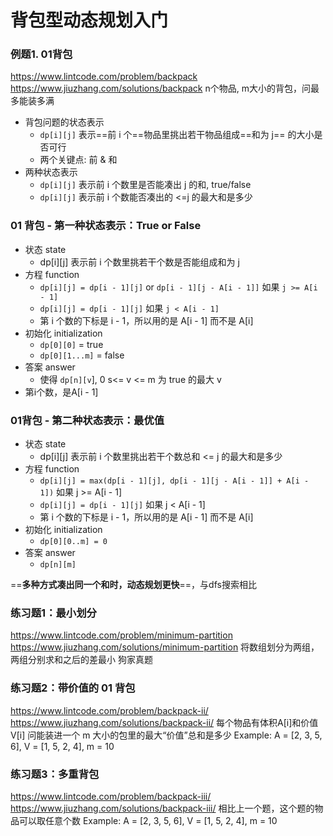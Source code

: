 # 背包型动态规划入门

### 例题1. 01背包

https://www.lintcode.com/problem/backpack
https://www.jiuzhang.com/solutions/backpack
n个物品, m大小的背包，问最多能装多满

* 背包问题的状态表示
  * `dp[i][j]` 表示==前 i 个==物品里挑出若干物品组成==和为 j== 的大小是否可行
  * 两个关键点: 前 & 和
* 两种状态表示
  * `dp[i][j]` 表示前 i 个数里是否能凑出 j 的和, true/false
  * `dp[i][j]` 表示前 i 个数能否凑出的 <=j 的最大和是多少

### 01 背包 - 第一种状态表示：True or False

- 状态 state
  - dp[i][j] 表示前 i 个数里挑若干个数是否能组成和为 j
- 方程 function
  - `dp[i][j] = dp[i - 1][j]` or `dp[i - 1][j - A[i - 1]]` 如果 `j >= A[i - 1]`
  - `dp[i][j] = dp[i - 1][j]` 如果 `j < A[i - 1]`
  - 第 i 个数的下标是 i - 1，所以用的是 A[i - 1] 而不是 A[i]
- 初始化 initialization
  - `dp[0][0]` = true
  - `dp[0][1...m]` = false
- 答案 answer
  - 使得 `dp[n][v`], 0 s<= v <= m 为 true 的最大 v
- 第i个数，是A[i - 1]

### 01背包 - 第二种状态表示：最优值

* 状态 state
  * dp[i][j] 表示前 i 个数里挑出若干个数总和 <= j 的最大和是多少
* 方程 function
  * `dp[i][j] = max(dp[i - 1][j], dp[i - 1][j - A[i - 1]] + A[i - 1])` 如果 j >= A[i - 1]
  * `dp[i][j] = dp[i - 1][j]` 如果 j < A[i - 1]
  * 第 i 个数的下标是 i - 1，所以用的是 A[i - 1] 而不是 A[i]
* 初始化 initialization
  * `dp[0][0..m] = 0`
* 答案 answer
  * `dp[n][m]`

==**多种方式凑出同一个和时，动态规划更快**==，与dfs搜索相比



### 练习题1：最小划分

https://www.lintcode.com/problem/minimum-partition
https://www.jiuzhang.com/solutions/minimum-partition
将数组划分为两组，两组分别求和之后的差最小
狗家真题

### 练习题2：带价值的 01 背包

https://www.lintcode.com/problem/backpack-ii/
https://www.jiuzhang.com/solutions/backpack-ii/
每个物品有体积A[i]和价值V[i]
问能装进一个 m 大小的包里的最大“价值”总和是多少
Example: A = [2, 3, 5, 6], V = [1, 5, 2, 4], m = 10

### 练习题3：多重背包

https://www.lintcode.com/problem/backpack-iii/
https://www.jiuzhang.com/solutions/backpack-iii/
相比上一个题，这个题的物品可以取任意个数
Example: A = [2, 3, 5, 6], V = [1, 5, 2, 4], m = 10



















